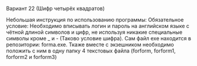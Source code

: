 Вариант 22 (Шифр четырёх квадратов)

Небольшая инструкция по использованию программы: Обязательное условие: Необходимо вписывать логин и пароль на английском языке с чётной длиной символов и цифр, не используя никакие специальные символы кроме _ и - (Таково условие шифра). Сам файл exe находится в репозитории: forma.exe. Ткаже вместе с экзешником необходимо положить с ним в одну папку 4 текстовых файла (forform, forform1, forform2 и forform3)
